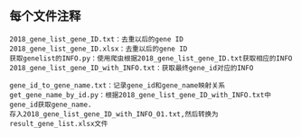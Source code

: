## 每个文件注释
    2018_gene_list_gene_ID.txt：去重以后的gene ID
    2018_gene_list_gene_ID.xlsx：去重以后的gene ID
    获取genelist的INFO.py：使用爬虫根据2018_gene_list_gene_ID.txt获取相应的INFO
    2018_gene_list_gene_ID_with_INFO.txt：获取最终gene_id对应的INFO
    
    gene_id_to_gene_name.txt：记录gene_id和gene_name映射关系
    get_gene_name_by_id.py：根据2018_gene_list_gene_ID_with_INFO.txt中gene_id获取gene_name.
    存入2018_gene_list_gene_ID_with_INFO_01.txt,然后转换为result_gene_list.xlsx文件
